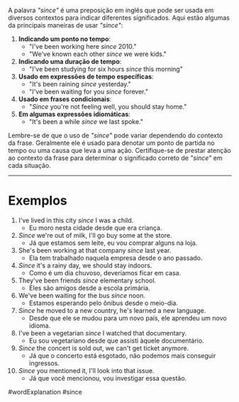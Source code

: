A palavra *"since"* é uma preposição em inglês que pode ser usada em diversos contextos para indicar diferentes significados. Aqui estão algumas da principais maneiras de usar *"since"*:

1. **Indicando um ponto no tempo**: 
	- "I've been working here *since* 2010." 
	- "We've known each other *since* we were kids."
2. **Indicando uma duração de tempo**:
	- "I've been studying for six hours *since* this morning"
3. **Usado em expressões de tempo específicas**:
	- "It's been raining *since* yesterday."
	- "I've been waiting for you *since* forever."
4. **Usado em frases condicionais**:
	- "*Since* you're not feeling well, you should stay home."
5. **Em algumas expressões idiomáticas**:
	- "It's been a while *since* we last spoke." 

Lembre-se de que o uso de *"since"* pode variar dependendo do contexto da frase. Geralmente ele é usado para denotar um ponto de partida no tempo ou uma causa que leva a uma ação. Certifique-se de prestar atenção ao contexto da frase para determinar o significado correto de *"since"* em cada situação.

---
# Exemplos

1. I've lived in this city *since* I was a child.
	- Eu moro nesta cidade desde que era criança.
2. *Since* we're out of milk, I'll go buy some at the store.
	- Já que estamos sem leite, eu vou comprar alguns na loja.
3. She's been working at that company *since* last year.
	- Ela tem trabalhado naquela empresa desde o ano passado.
4. *Since* it's a rainy day, we should stay indoors.
	- Como é um dia chuvoso, deveríamos ficar em casa.
5. They've been friends *since* elementary school.
	- Eles são amigos desde a escola primária.
6. We've been waiting for the bus *since* noon.
	- Estamos esperando pelo ônibus desde o meio-dia.
7. *Since* he moved to a new country, he's learned a new language.
	- Desde que ele se mudou para um novo país, ele aprendeu um novo idioma.
8. I've been a vegetarian *since* I watched that documentary.
	- Eu sou vegetariano desde que assisti àquele documentário.
9. *Since* the concert is sold out, we can't get ticket anymore.
	- Já que o concerto está esgotado, não podemos mais conseguir ingressos.
10. *Since* you mentioned it, I'll look into that issue.
	- Já que você mencionou, vou investigar essa questão.

#wordExplanation 
#since